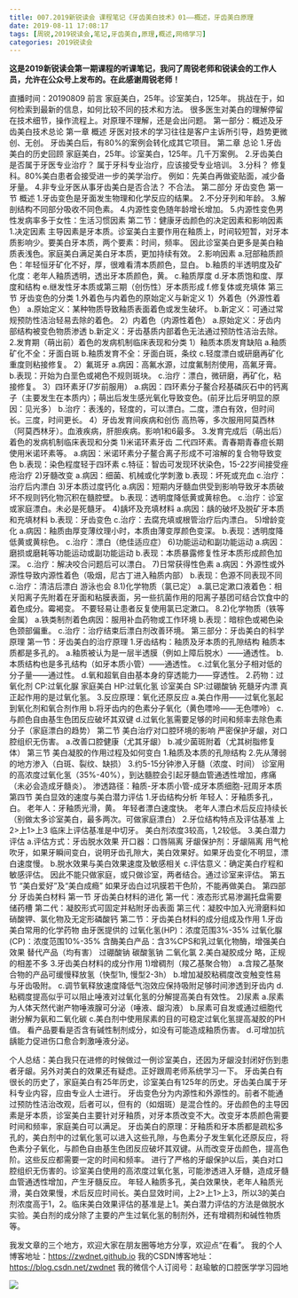 ```yaml
---
title: 007.2019新锐读会 课程笔记《牙齿美白技术》01——概述，牙齿美白原理
date: 2019-08-11 17:08:17
tags: [周锐,2019锐读会,笔记,牙齿美白,原理,概述,网络学习]
categories: 2019锐读会
---
```

**这是2019新锐读会第一期课程的听课笔记，我问了周锐老师和锐读会的工作人员，允许在公众号上发布的。在此感谢周锐老师！**

直播时间：20190809
前言
家庭美白，25年。诊室美白，125年。
挑战在于，如何检索到最新的信息，如何比较不同的技术和方法。
很多医生对美白的理解停留在技术细节，操作流程上。对原理不理解，还是会出问题。
第一部分：概述及牙齿美白技术总论
第一章 概述
牙医对技术的学习往往是客户主诉所引导，趋势更微创、无创。
牙齿美白后，有80%的案例会转化成其它项目。
第二章 总论
1.牙齿美白的历史回顾
家庭美白，25年。诊室美白，125年。几千万案例。
2.牙齿美白是否属于牙医专业治疗？
属于牙科专业治疗，应该接受专业培训。
3.分科？
修复科。80%美白患者会接受进一步的美学治疗。
例如：先美白再做瓷贴面，减少备牙量。
4.非专业牙医从事牙齿美白是否合法？
不合法。
第二部分 牙齿变色
第一节 概述
1.牙齿变色是牙面发生物理和化学反应的结果。
2.不分牙列和年龄。
3.解剖结构不同部分吸收不同色素。
4.内源性变色随年龄增长增加。
5.内源性变色男性发病率多于女性：生活习惯因素
第二节：健康牙齿颜色的决定因素和影响因素
1.决定因素
主导因素是牙本质。诊室美白主要作用在釉质上，时间较短暂，对牙本质影响少。要美白牙本质，两个要素：时间，频率。
因此诊室美白更多是美白釉质表浅色。家庭美白满足美白牙本质，更加持续有效。
2.影响因素
a.冠部釉质颜色：年轻恒牙矿化不好，厚，很难看清本质颜色，显白。
b.釉质的半透明度及矿化度：老年人釉质透明，透出牙本质颜色，黄。
c.釉质厚度
d.牙本质饱和度、厚度和结构
e.继发性牙本质或第三期（创伤性）牙本质形成
f.修复体或充填体
第三节 牙齿变色的分类
1.外着色与内着色的原始定义与新定义
1）外着色（外源性着色）
a.原始定义：某种物质导致釉质表面着色或发生破坏。
b.新定义：可通过常规预防性洁治轻易去除的着色。
2）内着色（内源性着色）
a.原始定义：牙齿内部结构被变色物质渗透
b.新定义：牙齿基质内部着色无法通过预防性洁治去除。
2.发育期（萌出前）着色的发病机制临床表现和分类
1）釉质本质发育缺陷
a.釉质矿化不全：牙面白斑
b.釉质发育不全：牙面白斑，条纹
c.轻度漂白或研磨再矿化重度则粘接修复。
2）氟斑牙
a.病因：高氟水源，过度氟制剂使用，高氟牙膏。
b.表现：开始为白垩色或褐色不规则斑块。
c.治疗：漂白，微研磨，再矿化，粘接修复。
3）四环素牙(7岁前服用）
a.病因：四环素分子鳌合羟基磷灰石中的钙离子（主要发生在本质内）；萌出后发生感光氧化导致变色。(前牙比后牙明显的原因：见光多）
b.治疗：表浅的，轻度的，可以漂白。二度，漂白有效，但时间长。三度，时间更长。
4）牙齿发育间疾病和创伤
高热等，多次服用阿莫西林（阿莫西林牙）。血液疾病，肝胆疾病。影响1和6最多。
3.发育完成后（萌出后）着色的发病机制临床表现和分类
1)米诺环素牙齿
二代四环素。青春期青春痘长期使用米诺环素等。
a.病因：米诺环素分子鳌合离子形成不可溶解的复合物导致变色
b.表现：染色程度轻于四环素
c.特征：智齿可发现环状染色，15-22岁间接受痤疮治疗
2)牙髓改变
a.病因：细菌、机械或化学刺激
b.表现：坏死或充血
c.治疗：治疗后内漂白
3)牙本质过度钙化
a.病因：短期内牙髓血供受到影响导致牙本质破坏不规则钙化物沉积在髓腔壁。
b.表现：透明度降低黄或黄棕色。
c.治疗：诊室或家庭漂白。未必是死髓牙。
4)龋坏及充填材料
a.病因：龋的破坏及脱矿牙本质和充填材料
b.表现：牙齿变色
c.治疗：去腐充填或根管治疗后内漂白。
5)增龄变化
a.病因：釉质由厚变薄纹理小时，本质由薄变厚颜色变深。
b.表现：透明度降低黄或黄棕色。
c.治疗：漂白（绝佳适应症）
6)功能运动和副功能运动
a.病因：磨损或磨耗等功能运动或副功能运动
b.表现：本质暴露修复性牙本质形成颜色加深。
c.治疗：解决咬合问题后可以漂白。
7)日常获得性色素
a.病因：外源性或外源性导致内源性着色（吸烟，尼古丁进入釉质内部）
b.表现：色源不同表现不同
c.治疗：清洁后漂白
游泳也会
8.1)化学物质（氯已定）
a.氯已定漱口液着色：相关阳离子先附着在牙面和粘膜表面，另一些抗菌作用的阳离子基团可结合饮食中的着色成分。霉褐变。
不要轻易让患者反复使用氯已定漱口。
8.2)化学物质（铁等金属）
a.铁类制剂着色病因：服用补血药物或工作环境
b.表现：暗棕色或褐色染色颈部偏重。
c.治疗：治疗结束后漂白剂改善环境。
第三部分：牙齿美白的科学原理
第一节：牙齿美白的治疗原理
1.牙齿结构：釉质及牙本质的孔隙结构
釉质本质都是多孔的。
a.釉质被认为是一层半透膜（例如上障后脱水）——通透性。
b.本质结构也是多孔结构（如牙本质小管）——通透性。
c.过氧化氢分子相对低的分子量——通过性。
d.氧和超氧自由基本身的穿透能力——穿透性。
2.药物：过氧化剂
CP:过氧化脲 家庭美白
HP:过氧化氢 诊室美白
SP:过硼酸钠 死髓牙内漂
真正起作用的是过氧化氢。
3.反应原理：氧化还原反应
a.美白作用——过氧化氢起到氧化剂和氧合剂作用
b.将牙齿内的色素分子氧化（黄色嘌呤——无色嘌呤）
c.与颜色自由基生色团反应破坏其双键
d.过氧化氢需要足够的时间和频率去除色素分子（家庭漂白的趋势）
第二节 美白治疗对口腔环境的影响
严密保护牙龈，对口腔组织无伤害。
a.改善口腔健康（尤其牙龈）
b.减少菌斑附着（尤其树脂修复体）
第三节 美白凝胶的作用过程及如何变白
1.釉质及本质的孔隙结构
2.先从薄弱的地方渗入（白斑、裂纹、缺损）
3.约5-15分钟渗入牙髓（浓度、时间）
诊室用的高浓度过氧化氢（35%-40%），到达髓腔会引起牙髓血管通透性增加，疼痛（未必会造成牙髓炎）。
渗透路径：釉质-牙本质小管-成牙本质细胞-冠周牙本质
第四节 美白显效的速度与美白潜力评估
1.牙齿结构分析
年轻人：牙釉质多孔，白。
老年人：牙釉质光滑，黄。
年轻者漂白速度快。
老年人漂白术后反应持续长（别做太多诊室美白，最多两次。可做家庭漂白）
2.牙位结构特点及评估基准
上2>上1>上3
临床上评估基准是中切牙。
美白剂浓度3较高，1,2较低。
3.美白潜力评估
a.评估方式：牙齿脱水效果
开口器：口唇隔离
牙龈保护剂：牙龈隔离
用气枪吹牙，如果牙瞬间变白，说明牙齿孔隙大，美白效果好。如果牙齿变化不明显，漂白速度慢。
b.脱水效果与美白效果速度及敏感相关
c.评估意义：确定美白疗程和敏感评估。
因此不能只做家庭，或只做诊室，两者结合。通过诊室来评估。
第五节 “美白爱好”及“美白成瘾”
如果牙齿白过巩膜若干色阶，不能再做美白。
第四部分 牙齿美白材料
第一节 牙齿美白材料的进化
第一代：液态形式易渗漏托盘需要储药槽
第二代：凝胶形式可固定并粘附牙齿表面
第三代：凝胶中加入光滑磨料如硝酸钾、氯化物及无定形磷酸钙
第二节：牙齿美白材料的成分组成及作用
1.牙齿美白常用的化学药物
由牙医提供的
过氧化氢(HP)：浓度范围3%-35%
过氧化脲(CP)：浓度范围10%-35%
含酶美白产品：含3%CPS和乳过氧化物酶，增强美白效果
替代产品（均有害）
过硼酸钠
碳酸氢钠
二氧化氯
2.美白凝胶成分
略，正规的相差不多
3.牙齿美白材料的成分作用
1)增稠剂（羧乙基聚合物）
a.含羧乙基聚合物的产品可缓慢释放氢（快型1h, 慢型2-3h）
b.增加凝胶粘稠度改变触变性易与牙齿吸附。
c.调节氧释放速度降低气泡效应保持吸附足够时间渗透到牙齿内
d.粘稠度提高似乎可以阻止唾液对过氧化氢的分解提高美白有效性。
2)尿素
a.尿素为人体天然代谢产物唾液腺可分泌（唾液、龈沟液）
b.尿素可自发或通过细胞代谢分解为氨和二氧化碳
c.美白剂中使用尿素的目的可稳定过氧化氢提高凝胶的PH值。
看产品要看是否含有碱性制剂成分，如没有可能造成釉质伤害。
d.可增加抗龋能力促进伤口愈合刺激唾液分泌。

个人总结：美白我只在进修的时候做过一例诊室美白，还因为牙龈没封闭好伤到患者牙龈。另外对美白的效果还有疑虑。正好跟周老师系统学习一下。
牙齿美白有很长的历史了，家庭美白有25年历史，诊室美白有125年的历史。牙齿美白属于牙科专业内容，应由专业人士进行。
牙齿变色分为内源性和外源性的。前者不能通过预防性洁治改观，后者可以，但有的（如烟斑）是混合性的。牙齿颜色的主导因素是牙本质，诊室美白主要针对牙釉质，对牙本质改变不大。改变牙本质颜色需要时间和频率，家庭美白可以满足。
牙齿美白的原理：牙釉质和牙本质都是疏松多孔的，美白剂中的过氧化氢可以进入这些孔隙，与色素分子发生氧化还原反应，将色素分子氧化，与颜色自由基生色团反应破坏其双键。从而改变牙齿颜色，提高色阶。这些反应都需要一定的时间和频率。
进行了严格的牙龈保护以后，美白对口腔组织无伤害的。诊室美白使用的高浓度过氧化氢，可能渗透进入牙髓，造成牙髓血管通透性增加，产生牙髓反应。
年轻人釉质多孔，美白效果快，老年人釉质光滑，美白效果慢，术后反应时间长。美白显效时间，上2>上1>上3，所以3的美白剂浓度高于1，2。临床美白效果评估的基准是上1。美白潜力评估的方法是做脱水实验。美白剂的成分除了主要的产生过氧化氢的制剂外，还有增稠剂和碱性物质等。

我发文章的三个地方，欢迎大家在朋友圈等地方分享，欢迎点“在看”。
我的个人博客地址：https://zwdnet.github.io
我的CSDN博客地址：https://blog.csdn.net/zwdnet
我的微信个人订阅号：赵瑜敏的口腔医学学习园地


![](https://zymblog-1258069789.cos.ap-chengdu.myqcloud.com/other/wx.jpg)
